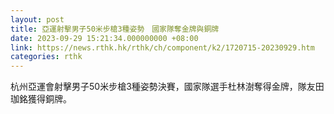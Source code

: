 ```yaml
---
layout: post
title: 亞運射擊男子50米步槍3種姿勢　國家隊奪金牌與銅牌
date: 2023-09-29 15:21:34.000000000 +08:00
link: https://news.rthk.hk/rthk/ch/component/k2/1720715-20230929.htm
categories: rthk
---
```


杭州亞運會射擊男子50米步槍3種姿勢決賽，國家隊選手杜林澍奪得金牌，隊友田珈銘獲得銅牌。
